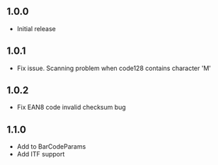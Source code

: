 ## 1.0.0
- Initial release 

## 1.0.1
- Fix issue. Scanning problem when code128 contains character 'M'

## 1.0.2
- Fix EAN8 code invalid checksum bug

## 1.1.0
- Add to BarCodeParams
- Add ITF support